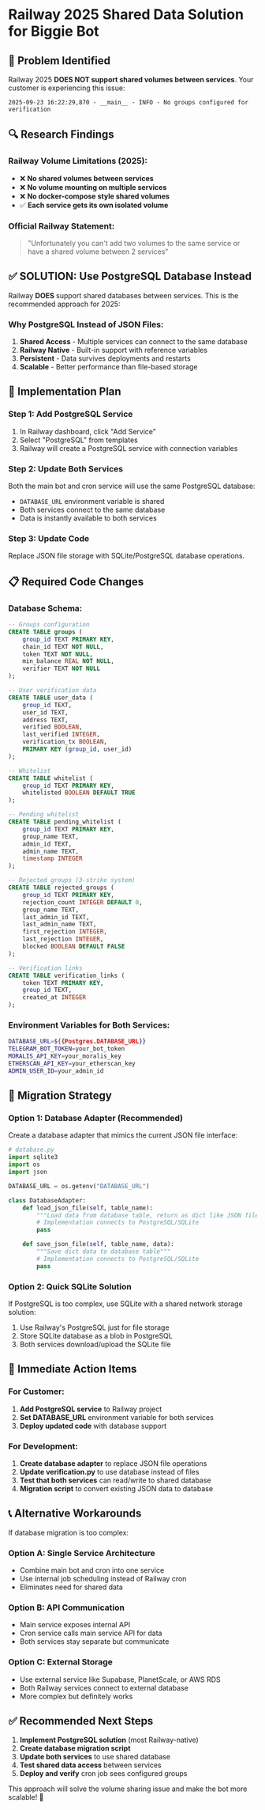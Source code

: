 # Railway 2025 Shared Data Solution for Biggie Bot

## 🚨 **Problem Identified**

Railway 2025 **DOES NOT support shared volumes between services**. Your customer is experiencing this issue:

```
2025-09-23 16:22:29,870 - __main__ - INFO - No groups configured for verification
```

## 🔍 **Research Findings**

### **Railway Volume Limitations (2025):**
- ❌ **No shared volumes between services**
- ❌ **No volume mounting on multiple services**
- ❌ **No docker-compose style shared volumes**
- ✅ **Each service gets its own isolated volume**

### **Official Railway Statement:**
> "Unfortunately you can't add two volumes to the same service or have a shared volume between 2 services"

## ✅ **SOLUTION: Use PostgreSQL Database Instead**

Railway **DOES** support shared databases between services. This is the recommended approach for 2025:

### **Why PostgreSQL Instead of JSON Files:**
1. **Shared Access** - Multiple services can connect to the same database
2. **Railway Native** - Built-in support with reference variables
3. **Persistent** - Data survives deployments and restarts
4. **Scalable** - Better performance than file-based storage

## 🚀 **Implementation Plan**

### **Step 1: Add PostgreSQL Service**
1. In Railway dashboard, click "Add Service"
2. Select "PostgreSQL" from templates
3. Railway will create a PostgreSQL service with connection variables

### **Step 2: Update Both Services**
Both the main bot and cron service will use the same PostgreSQL database:
- `DATABASE_URL` environment variable is shared
- Both services connect to the same database
- Data is instantly available to both services

### **Step 3: Update Code**
Replace JSON file storage with SQLite/PostgreSQL database operations.

## 📋 **Required Code Changes**

### **Database Schema:**
```sql
-- Groups configuration
CREATE TABLE groups (
    group_id TEXT PRIMARY KEY,
    chain_id TEXT NOT NULL,
    token TEXT NOT NULL,
    min_balance REAL NOT NULL,
    verifier TEXT NOT NULL
);

-- User verification data
CREATE TABLE user_data (
    group_id TEXT,
    user_id TEXT,
    address TEXT,
    verified BOOLEAN,
    last_verified INTEGER,
    verification_tx BOOLEAN,
    PRIMARY KEY (group_id, user_id)
);

-- Whitelist
CREATE TABLE whitelist (
    group_id TEXT PRIMARY KEY,
    whitelisted BOOLEAN DEFAULT TRUE
);

-- Pending whitelist
CREATE TABLE pending_whitelist (
    group_id TEXT PRIMARY KEY,
    group_name TEXT,
    admin_id TEXT,
    admin_name TEXT,
    timestamp INTEGER
);

-- Rejected groups (3-strike system)
CREATE TABLE rejected_groups (
    group_id TEXT PRIMARY KEY,
    rejection_count INTEGER DEFAULT 0,
    group_name TEXT,
    last_admin_id TEXT,
    last_admin_name TEXT,
    first_rejection INTEGER,
    last_rejection INTEGER,
    blocked BOOLEAN DEFAULT FALSE
);

-- Verification links
CREATE TABLE verification_links (
    token TEXT PRIMARY KEY,
    group_id TEXT,
    created_at INTEGER
);
```

### **Environment Variables for Both Services:**
```bash
DATABASE_URL=${{Postgres.DATABASE_URL}}
TELEGRAM_BOT_TOKEN=your_bot_token
MORALIS_API_KEY=your_moralis_key
ETHERSCAN_API_KEY=your_etherscan_key
ADMIN_USER_ID=your_admin_id
```

## 🔧 **Migration Strategy**

### **Option 1: Database Adapter (Recommended)**
Create a database adapter that mimics the current JSON file interface:

```python
# database.py
import sqlite3
import os
import json

DATABASE_URL = os.getenv("DATABASE_URL")

class DatabaseAdapter:
    def load_json_file(self, table_name):
        """Load data from database table, return as dict like JSON files"""
        # Implementation connects to PostgreSQL/SQLite
        pass

    def save_json_file(self, table_name, data):
        """Save dict data to database table"""
        # Implementation connects to PostgreSQL/SQLite
        pass
```

### **Option 2: Quick SQLite Solution**
If PostgreSQL is too complex, use SQLite with a shared network storage solution:

1. Use Railway's PostgreSQL just for file storage
2. Store SQLite database as a blob in PostgreSQL
3. Both services download/upload the SQLite file

## 🎯 **Immediate Action Items**

### **For Customer:**
1. **Add PostgreSQL service** to Railway project
2. **Set DATABASE_URL** environment variable for both services
3. **Deploy updated code** with database support

### **For Development:**
1. **Create database adapter** to replace JSON file operations
2. **Update verification.py** to use database instead of files
3. **Test that both services** can read/write to shared database
4. **Migration script** to convert existing JSON data to database

## 📞 **Alternative Workarounds**

If database migration is too complex:

### **Option A: Single Service Architecture**
- Combine main bot and cron into one service
- Use internal job scheduling instead of Railway cron
- Eliminates need for shared data

### **Option B: API Communication**
- Main service exposes internal API
- Cron service calls main service API for data
- Both services stay separate but communicate

### **Option C: External Storage**
- Use external service like Supabase, PlanetScale, or AWS RDS
- Both Railway services connect to external database
- More complex but definitely works

## ✅ **Recommended Next Steps**

1. **Implement PostgreSQL solution** (most Railway-native)
2. **Create database migration script**
3. **Update both services** to use shared database
4. **Test shared data access** between services
5. **Deploy and verify** cron job sees configured groups

This approach will solve the volume sharing issue and make the bot more scalable! 🎉